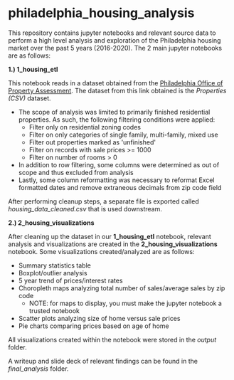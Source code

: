 # philadelphia_housing_analysis

This repository contains jupyter notebooks and relevant source data to perform a high level analysis and exploration of the Philadelphia housing market over the past 5 years (2016-2020). The 2 main jupyter notebooks are as follows:

**1.) 1_housing_etl**

This notebook reads in a dataset obtained from the [Philadelphia Office of Property Assessment](https://www.opendataphilly.org/dataset/opa-property-assessments). The dataset from this link obtained is the *Properties (CSV)* dataset.
* The scope of analysis was limited to primarily finished residential properties. As such, the following filtering conditions were applied:
  * Filter only on residential zoning codes
  * Filter on only categories of single family, multi-family, mixed use
  * Filter out properties marked as 'unfinished'
  * Filter on records with sale prices >= 1000
  * Filter on number of rooms > 0
* In addition to row filtering, some columns were determined as out of scope and thus excluded from analysis
* Lastly, some column reformatting was necessary to reformat Excel formatted dates and remove extraneous decimals from zip code field 

After performing cleanup steps, a separate file is exported called *housing_data_cleaned.csv* that is used downstream.

**2.) 2_housing_visualizations**

After cleaning up the dataset in our **1_housing_etl** notebook, relevant analysis and visualizations are created in the **2_housing_visualizations** notebook. Some visualizations created/analyzed are as follows:

* Summary statistics table
* Boxplot/outlier analysis
* 5 year trend of prices/interest rates
* Choropleth maps analyzing total number of sales/average sales by zip code
  * NOTE: for maps to display, you must make the jupyter notebook a trusted notebook
* Scatter plots analyzing size of home versus sale prices
* Pie charts comparing prices based on age of home

All visualizations created within the notebook were stored in the *output* folder.

A writeup and slide deck of relevant findings can be found in the *final_analysis* folder.
